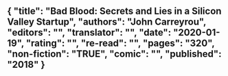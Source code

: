 {
 "title": "Bad Blood: Secrets and Lies in a Silicon Valley Startup",
 "authors": "John Carreyrou",
 "editors": "",
 "translator": "",
 "date": "2020-01-19",
 "rating": "",
 "re-read": "",
 "pages": "320",
 "non-fiction": "TRUE",
 "comic": "",
 "published": "2018"
}
---

